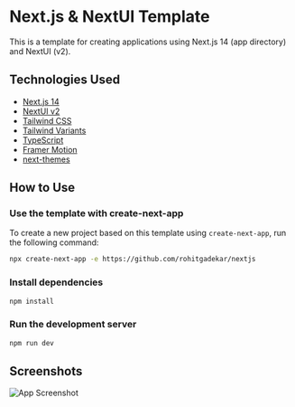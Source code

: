 # Next.js & NextUI Template

This is a template for creating applications using Next.js 14 (app directory) and NextUI (v2).

## Technologies Used

- [Next.js 14](https://nextjs.org/docs/getting-started)
- [NextUI v2](https://nextui.org/)
- [Tailwind CSS](https://tailwindcss.com/)
- [Tailwind Variants](https://tailwind-variants.org)
- [TypeScript](https://www.typescriptlang.org/)
- [Framer Motion](https://www.framer.com/motion/)
- [next-themes](https://github.com/pacocoursey/next-themes)

## How to Use

### Use the template with create-next-app

To create a new project based on this template using `create-next-app`, run the following command:

```bash
npx create-next-app -e https://github.com/rohitgadekar/nextjs
```

### Install dependencies

```bash
npm install
```

### Run the development server

```bash
npm run dev
```

## Screenshots

![App Screenshot](https://firebasestorage.googleapis.com/v0/b/nextjs-ac1be.appspot.com/o/template%2FScreenshot%202024-05-22%20131110.png?alt=media&token=3018257b-6d38-4334-9406-0fbada49862f)
